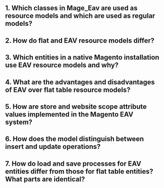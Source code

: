 ## 1. Which classes in Mage_Eav are used as resource models and which are used as regular models?

## 2. How do flat and EAV resource models differ?

## 3. Which entities in a native Magento installation use EAV resource models and why?

## 4. What are the advantages and disadvantages of EAV over flat table resource models?

## 5. How are store and website scope attribute values implemented in the Magento EAV system?

## 6. How does the model distinguish between insert and update operations?

## 7. How do load and save processes for EAV entities differ from those for flat table entities? What parts are identical?
